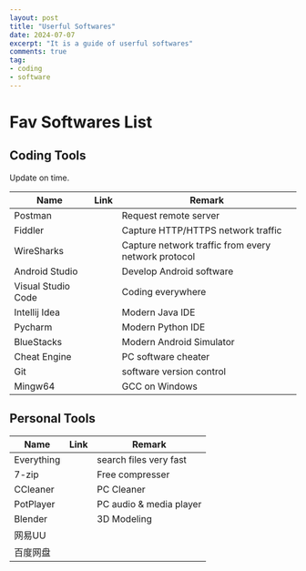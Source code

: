 ```yaml
---
layout: post
title: "Userful Softwares"
date: 2024-07-07
excerpt: "It is a guide of userful softwares"
comments: true
tag:
- coding
- software
---
```


# Fav Softwares List

## Coding Tools

Update on time.

| Name | Link | Remark |
| --- | --- | --- |
| Postman | | Request remote server |
| Fiddler | | Capture HTTP/HTTPS network traffic |
| WireSharks | | Capture network traffic from every network protocol |
| Android Studio | | Develop Android software |
| Visual Studio Code | | Coding everywhere |
| Intellij Idea | | Modern Java IDE |
| Pycharm | | Modern Python IDE |
| BlueStacks | | Modern Android Simulator |
| Cheat Engine | | PC software cheater |
| Git | | software version control |
| Mingw64 | | GCC on Windows |

## Personal Tools

| Name | Link | Remark |
| --- | --- | --- |
| Everything | | search files very fast |
| 7-zip | | Free compresser |
| CCleaner | | PC Cleaner |
| PotPlayer | | PC audio & media player |
| Blender | | 3D Modeling |
| 网易UU | | |
| 百度网盘 | | |
